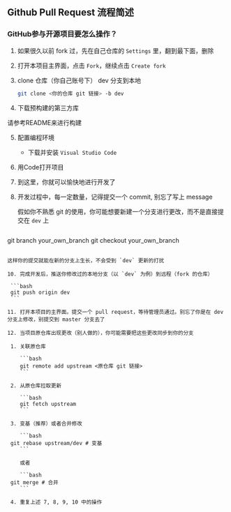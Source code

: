 ##  Github Pull Request 流程简述


### GitHub参与开源项目要怎么操作？

1. 如果很久以前 fork 过，先在自己仓库的 `Settings` 里，翻到最下面，删除

2. 打开本项目主界面，点击 `Fork`，继续点击 `Create fork`

3. clone 仓库（你自己账号下） dev 分支到本地

   ```bash
   git clone <你的仓库 git 链接> -b dev
   ```
   
4. 下载预构建的第三方库

  请参考README来进行构建

5. 配置编程环境

   - 下载并安装 `Visual Studio Code`

6. 用Code打开项目

8. 到这里，你就可以愉快地进行开发了

9. 开发过程中，每一定数量，记得提交一个 commit, 别忘了写上 message

   假如你不熟悉 git 的使用，你可能想要新建一个分支进行更改，而不是直接提交在 `dev` 上

   ```bash
git branch your_own_branch
   git checkout your_own_branch
   ```
   
   这样你的提交就能在新的分支上生长，不会受到 `dev` 更新的打扰

10. 完成开发后，推送你修改过的本地分支（以 `dev` 为例）到远程（fork 的仓库）

    ```bash
    git push origin dev
    ```
    
11. 打开本项目的主界面。提交一个 pull request，等待管理员通过。别忘了你是在 dev 分支上修改，别提交到 master 分支去了

12. 当项目原仓库出现更改（别人做的），你可能需要把这些更改同步到你的分支

    1. 关联原仓库

       ```bash
       git remote add upstream <原仓库 git 链接>
       ```
       
    2. 从原仓库拉取更新

       ```bash
       git fetch upstream
       ```
       
    3. 变基（推荐）或者合并修改
    
       ```bash
    git rebase upstream/dev # 变基
       ```
       
       或者

       ```bash
    git merge # 合并
       ```

    4. 重复上述 7, 8, 9, 10 中的操作
